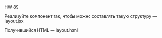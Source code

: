 HW 89

Реализуйте компонент <Card> так, чтобы можно составлять такую структуру — layout.jsx

Получившийся HTML — layout.html

